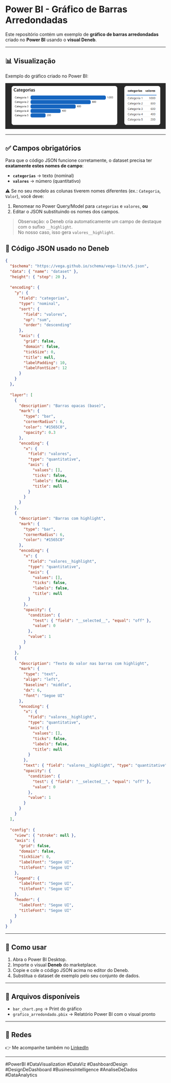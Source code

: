 # Power BI - Gráfico de Barras Arredondadas

Este repositório contém um exemplo de **gráfico de barras arredondadas** criado no **Power BI** usando o **visual Deneb**.

---

## 📊 Visualização
Exemplo do gráfico criado no Power BI:

![Exemplo do Gráfico](https://github.com/JulianaFortunato/powerbi-bar-chart/blob/main/bar_chart.png)

---

## ✅ Campos obrigatórios
Para que o código JSON funcione corretamente, o dataset precisa ter **exatamente estes nomes de campo**:

- **`categorias`** → texto (nominal)  
- **`valores`** → número (quantitativo)  

⚠️ Se no seu modelo as colunas tiverem nomes diferentes (ex.: `Categoria`, `Valor`), você deve:  
1. Renomear no Power Query/Model para `categorias` e `valores`, **ou**  
2. Editar o JSON substituindo os nomes dos campos.

> Observação: o Deneb cria automaticamente um campo de destaque com o sufixo `__highlight`.  
> No nosso caso, isso gera `valores__highlight`.

## 📄 Código JSON usado no Deneb
```json
{
  "$schema": "https://vega.github.io/schema/vega-lite/v5.json",
  "data": { "name": "dataset" },
  "height": { "step": 20 },

  "encoding": {
    "y": {
      "field": "categorias",
      "type": "nominal",
      "sort": {
        "field": "valores",
        "op": "sum",
        "order": "descending"
      },
      "axis": {
        "grid": false,
        "domain": false,
        "tickSize": 0,
        "title": null,
        "labelPadding": 10,
        "labelFontSize": 12
      }
    }
  },

  "layer": [
    {
      "description": "Barras opacas (base)",
      "mark": {
        "type": "bar",
        "cornerRadius": 6,
        "color": "#1565C0",
        "opacity": 0.3
      },
      "encoding": {
        "x": {
          "field": "valores",
          "type": "quantitative",
          "axis": {
            "values": [],
            "ticks": false,
            "labels": false,
            "title": null
          }
        }
      }
    },
    {
      "description": "Barras com highlight",
      "mark": {
        "type": "bar",
        "cornerRadius": 6,
        "color": "#1565C0"
      },
      "encoding": {
        "x": {
          "field": "valores__highlight",
          "type": "quantitative",
          "axis": {
            "values": [],
            "ticks": false,
            "labels": false,
            "title": null
          }
        },
        "opacity": {
          "condition": {
            "test": { "field": "__selected__", "equal": "off" },
            "value": 0
          },
          "value": 1
        }
      }
    },
    {
      "description": "Texto do valor nas barras com highlight",
      "mark": {
        "type": "text",
        "align": "left",
        "baseline": "middle",
        "dx": 6,
        "font": "Segoe UI"
      },
      "encoding": {
        "x": {
          "field": "valores__highlight",
          "type": "quantitative",
          "axis": {
            "values": [],
            "ticks": false,
            "labels": false,
            "title": null
          }
        },
        "text": { "field": "valores__highlight", "type": "quantitative", "format": ",.0f" },
        "opacity": {
          "condition": {
            "test": { "field": "__selected__", "equal": "off" },
            "value": 0
          },
          "value": 1
        }
      }
    }
  ],

  "config": {
    "view": { "stroke": null },
    "axis": {
      "grid": false,
      "domain": false,
      "tickSize": 0,
      "labelFont": "Segoe UI",
      "titleFont": "Segoe UI"
    },
    "legend": {
      "labelFont": "Segoe UI",
      "titleFont": "Segoe UI"
    },
    "header": {
      "labelFont": "Segoe UI",
      "titleFont": "Segoe UI"
    }
  }
}
```
---

## 📝 Como usar
1. Abra o Power BI Desktop.  
2. Importe o visual **Deneb** do marketplace.  
3. Copie e cole o código JSON acima no editor do Deneb.  
4. Substitua o dataset de exemplo pelo seu conjunto de dados.  

---

## 📂 Arquivos disponíveis
- `bar_chart.png` → Print do gráfico  
- `grafico_arredondado.pbix` → Relatório Power BI com o visual pronto  

---

## 🔗 Redes
👉 Me acompanhe também no [LinkedIn](https://www.linkedin.com/in/juliana-fortunato-006b56190/)  

---

#PowerBI #DataVisualization #DataViz #DashboardDesign #DesignDeDashboard #BusinessIntelligence #AnaliseDeDados #DataAnalytics 
